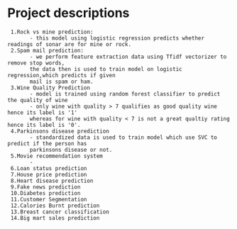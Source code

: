 # Project descriptions
     1.Rock vs mine prediction:
           - this model using logistic regression predicts whether readings of sonar are for mine or rock.
     2.Spam mail prediction:
           - we perform feature extraction data using Tfidf vectorizer to remove stop words,
           the data then is used to train model on logistic regression,which predicts if given
           mail is spam or ham.
     3.Wine Quality Prediction
           - model is trained using random forest classifier to predict the quality of wine
           - only wine with quality > 7 qualifies as good quality wine hence its label is '1' 
           whereas for wine with quality < 7 is not a great qualtiy rating hence its label is '0'.
     4.Parkinsons disease prediction
           - standardized data is used to train model which use SVC to predict if the person has 
           parkinsons disease or not.
     5.Movie recommendation system
           - 
     6.Loan status prediction
     7.House price prediction
     8.Heart disease prediction
     9.Fake news prediction
     10.Diabetes prediction
     11.Customer Segmentation
     12.Calories Burnt prediction
     13.Breast cancer classification
     14.Big mart sales prediction
